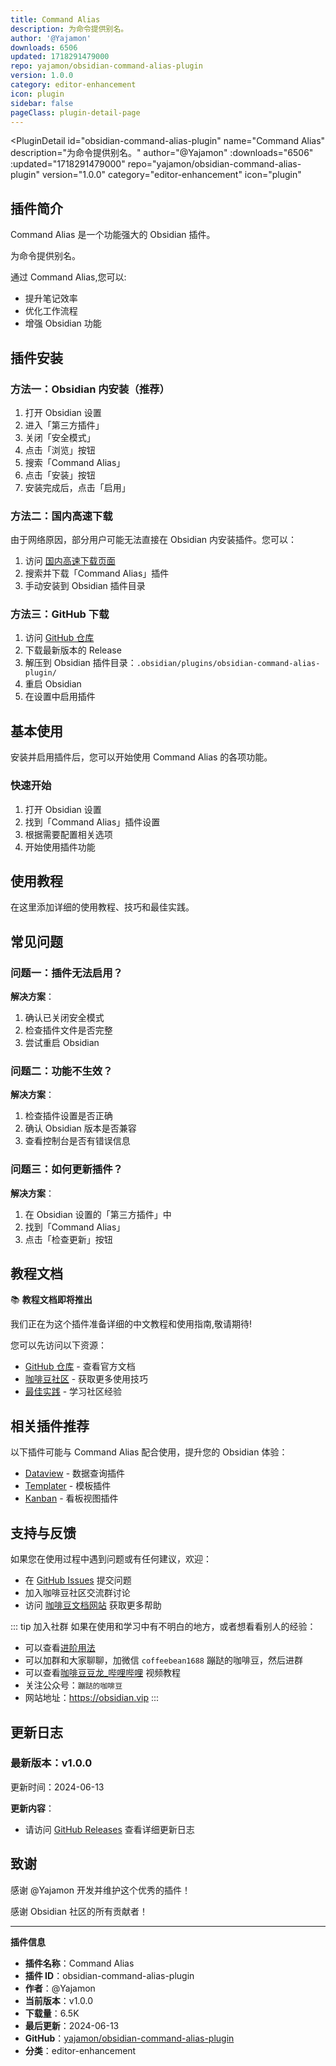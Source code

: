```yaml
---
title: Command Alias
description: 为命令提供别名。
author: '@Yajamon'
downloads: 6506
updated: 1718291479000
repo: yajamon/obsidian-command-alias-plugin
version: 1.0.0
category: editor-enhancement
icon: plugin
sidebar: false
pageClass: plugin-detail-page
---
```


<PluginDetail
  id="obsidian-command-alias-plugin"
  name="Command Alias"
  description="为命令提供别名。"
  author="@Yajamon"
  :downloads="6506"
  :updated="1718291479000"
  repo="yajamon/obsidian-command-alias-plugin"
  version="1.0.0"
  category="editor-enhancement"
  icon="plugin"
>

<!-- AUTO_GENERATED_START -->
## 插件简介

Command Alias 是一个功能强大的 Obsidian 插件。

为命令提供别名。

通过 Command Alias,您可以:

- 提升笔记效率
- 优化工作流程
- 增强 Obsidian 功能

<!-- AUTO_GENERATED_END -->

<!-- AUTO_GENERATED_START -->
## 插件安装

### 方法一：Obsidian 内安装（推荐）

1. 打开 Obsidian 设置
2. 进入「第三方插件」
3. 关闭「安全模式」
4. 点击「浏览」按钮
5. 搜索「Command Alias」
6. 点击「安装」按钮
7. 安装完成后，点击「启用」

### 方法二：国内高速下载

由于网络原因，部分用户可能无法直接在 Obsidian 内安装插件。您可以：

1. 访问 [国内高速下载页面](/zh/documentation/obsidian-plugins-download.html)
2. 搜索并下载「Command Alias」插件
3. 手动安装到 Obsidian 插件目录

### 方法三：GitHub 下载

1. 访问 [GitHub 仓库](https://github.com/yajamon/obsidian-command-alias-plugin)
2. 下载最新版本的 Release
3. 解压到 Obsidian 插件目录：`.obsidian/plugins/obsidian-command-alias-plugin/`
4. 重启 Obsidian
5. 在设置中启用插件

## 基本使用

安装并启用插件后，您可以开始使用 Command Alias 的各项功能。

### 快速开始

1. 打开 Obsidian 设置
2. 找到「Command Alias」插件设置
3. 根据需要配置相关选项
4. 开始使用插件功能

<!-- AUTO_GENERATED_END -->

<!-- CUSTOM_CONTENT_START:tutorial -->
## 使用教程

在这里添加详细的使用教程、技巧和最佳实践。

<!-- CUSTOM_CONTENT_END:tutorial -->

<!-- SHARED_CONTENT_START -->
## 常见问题

### 问题一：插件无法启用？

**解决方案**：
1. 确认已关闭安全模式
2. 检查插件文件是否完整
3. 尝试重启 Obsidian

### 问题二：功能不生效？

**解决方案**：
1. 检查插件设置是否正确
2. 确认 Obsidian 版本是否兼容
3. 查看控制台是否有错误信息

### 问题三：如何更新插件？

**解决方案**：
1. 在 Obsidian 设置的「第三方插件」中
2. 找到「Command Alias」
3. 点击「检查更新」按钮

## 教程文档

📚 **教程文档即将推出**

我们正在为这个插件准备详细的中文教程和使用指南,敬请期待!

您可以先访问以下资源：
- [GitHub 仓库](https://github.com/yajamon/obsidian-command-alias-plugin) - 查看官方文档
- [咖啡豆社区](/zh/bases/) - 获取更多使用技巧
- [最佳实践](/zh/best-practices/) - 学习社区经验

## 相关插件推荐

以下插件可能与 Command Alias 配合使用，提升您的 Obsidian 体验：

- [Dataview](/zh/plugins/dataview.html) - 数据查询插件
- [Templater](/zh/plugins/templater-obsidian.html) - 模板插件
- [Kanban](/zh/plugins/obsidian-kanban.html) - 看板视图插件

## 支持与反馈

如果您在使用过程中遇到问题或有任何建议，欢迎：

- 在 [GitHub Issues](https://github.com/yajamon/obsidian-command-alias-plugin/issues) 提交问题
- 加入咖啡豆社区交流群讨论
- 访问 [咖啡豆文档网站](https://obsidian.vip) 获取更多帮助

::: tip 加入社群
如果在使用和学习中有不明白的地方，或者想看看别人的经验：
- 可以查看[进阶用法](/zh/advanced)
- 可以加群和大家聊聊，加微信 `coffeebean1688` 蹦跶的咖啡豆，然后进群
- 可以查看[咖啡豆豆龙_哔哩哔哩](https://space.bilibili.com/618777356) 视频教程
- 关注公众号：`蹦跶的咖啡豆`
- 网站地址：https://obsidian.vip
:::
<!-- SHARED_CONTENT_END -->

<!-- AUTO_GENERATED_START -->
## 更新日志

### 最新版本：v1.0.0

更新时间：2024-06-13

**更新内容**：
- 请访问 [GitHub Releases](https://github.com/yajamon/obsidian-command-alias-plugin/releases) 查看详细更新日志

## 致谢

感谢 @Yajamon 开发并维护这个优秀的插件！

感谢 Obsidian 社区的所有贡献者！

---

**插件信息**
- **插件名称**：Command Alias
- **插件 ID**：obsidian-command-alias-plugin
- **作者**：@Yajamon
- **当前版本**：v1.0.0
- **下载量**：6.5K
- **最后更新**：2024-06-13
- **GitHub**：[yajamon/obsidian-command-alias-plugin](https://github.com/yajamon/obsidian-command-alias-plugin)
- **分类**：editor-enhancement
<!-- AUTO_GENERATED_END -->

</PluginDetail>

